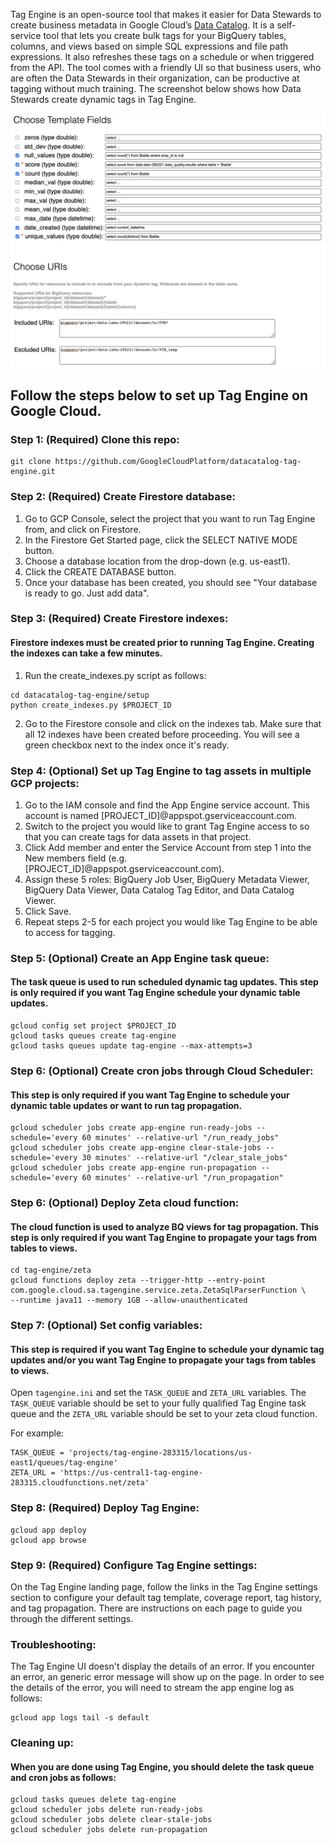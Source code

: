 Tag Engine is an open-source tool that makes it easier for Data Stewards to create business metadata in Google Cloud’s [Data Catalog](https://cloud.google.com/data-catalog/docs/concepts/overview). It is a self-service tool that lets you create bulk tags for your BigQuery tables, columns, and views based on simple SQL expressions and file path expressions. It also refreshes these tags on a schedule or when triggered from the API. The tool comes with a friendly UI so that business users, who are often the Data Stewards in their organization, can be productive at tagging without much training. The screenshot below shows how Data Stewards create dynamic tags in Tag Engine. 

![](https://github.com/GoogleCloudPlatform/datacatalog-tag-engine/blob/main/static/screenshot.png)

## Follow the steps below to set up Tag Engine on Google Cloud. 

### Step 1: (Required) Clone this repo:
```
git clone https://github.com/GoogleCloudPlatform/datacatalog-tag-engine.git
```

### Step 2: (Required) Create Firestore database:
1. Go to GCP Console, select the project that you want to run Tag Engine from, and click on Firestore.
2. In the Firestore Get Started page, click the SELECT NATIVE MODE button. 
3. Choose a database location from the drop-down (e.g. us-east1).
4. Click the CREATE DATABASE button. 
5. Once your database has been created, you should see "Your database is ready to go. Just add data".  


### Step 3: (Required) Create Firestore indexes:
#### Firestore indexes must be created prior to running Tag Engine. Creating the indexes can take a few minutes. 
1. Run the create_indexes.py script as follows:
```
cd datacatalog-tag-engine/setup
python create_indexes.py $PROJECT_ID
```
2. Go to the Firestore console and click on the indexes tab. Make sure that all 12 indexes have been created before proceeding. You will see a green checkbox next to the index once it's ready.  


### Step 4: (Optional) Set up Tag Engine to tag assets in multiple GCP projects:
1. Go to the IAM console and find the App Engine service account. This account is named [PROJECT_ID]@appspot.gserviceaccount.com. 
2. Switch to the project you would like to grant Tag Engine access to so that you can create tags for data assets in that project. 
3. Click Add member and enter the Service Account from step 1 into the New members field (e.g. [PROJECT_ID]@appspot.gserviceaccount.com). 
4. Assign these 5 roles: BigQuery Job User, BigQuery Metadata Viewer, BigQuery Data Viewer, Data Catalog Tag Editor, and Data Catalog Viewer. 
5. Click Save. 
6. Repeat steps 2-5 for each project you would like Tag Engine to be able to access for tagging.  


### Step 5: (Optional) Create an App Engine task queue:
#### The task queue is used to run scheduled dynamic tag updates. This step is only required if you want Tag Engine schedule your dynamic table updates. 
```
gcloud config set project $PROJECT_ID
gcloud tasks queues create tag-engine
gcloud tasks queues update tag-engine --max-attempts=3
```

### Step 6: (Optional) Create cron jobs through Cloud Scheduler: 
#### This step is only required if you want Tag Engine to schedule your dynamic table updates or want to run tag propagation. 
```
gcloud scheduler jobs create app-engine run-ready-jobs --schedule='every 60 minutes' --relative-url "/run_ready_jobs"
gcloud scheduler jobs create app-engine clear-stale-jobs --schedule='every 30 minutes' --relative-url "/clear_stale_jobs"
gcloud scheduler jobs create app-engine run-propagation --schedule='every 60 minutes' --relative-url "/run_propagation"
```

### Step 6: (Optional) Deploy Zeta cloud function:
#### The cloud function is used to analyze BQ views for tag propagation.  This step is only required if you want Tag Engine to propagate your tags from tables to views.  
```
cd tag-engine/zeta
gcloud functions deploy zeta --trigger-http --entry-point com.google.cloud.sa.tagengine.service.zeta.ZetaSqlParserFunction \
--runtime java11 --memory 1GB --allow-unauthenticated
```

### Step 7: (Optional) Set config variables:
#### This step is required if you want Tag Engine to schedule your dynamic tag updates and/or you want Tag Engine to propagate your tags from tables to views.  

Open `tagengine.ini` and set the `TASK_QUEUE` and `ZETA_URL` variables. The `TASK_QUEUE` variable should be set to your fully qualified Tag Engine task queue and the `ZETA_URL` variable should be set to your zeta cloud function. 

For example:
```
TASK_QUEUE = 'projects/tag-engine-283315/locations/us-east1/queues/tag-engine'
ZETA_URL = 'https://us-central1-tag-engine-283315.cloudfunctions.net/zeta'
```

### Step 8: (Required) Deploy Tag Engine:
```
gcloud app deploy
gcloud app browse
```

### Step 9: (Required) Configure Tag Engine settings:

On the Tag Engine landing page, follow the links in the Tag Engine settings section to configure your default tag template, coverage report, tag history, and tag propagation. There are instructions on each page to guide you through the different settings. 


### Troubleshooting:

The Tag Engine UI doesn't display the details of an error. If you encounter an error, an generic error message will show up on the page. In order to see the details of the error, you will need to stream the app engine log as follows:

```
gcloud app logs tail -s default
```

### Cleaning up:
#### When you are done using Tag Engine, you should delete the task queue and cron jobs as follows:
```
gcloud tasks queues delete tag-engine
gcloud scheduler jobs delete run-ready-jobs
gcloud scheduler jobs delete clear-stale-jobs
gcloud scheduler jobs delete run-propagation
```
 